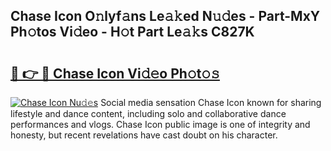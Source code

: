 ## Chase Icon O𝚗lyf𝚊ns Le𝚊𝚔ed N𝚞𝚍es - Part-MxY Ph𝚘tos Vi𝚍eo - H𝚘t Part Le𝚊𝚔s C827K

# <h2><a href="http://hf8s58z.feru.top/?c=Chase+Icon">🔗 👉 🔴 Chase Icon Vi𝚍𝚎o Ph𝚘t𝚘𝚜</a></h2>

[![Chase Icon Nu𝚍𝚎s](https://i.imgur.com/0TWrTi3.gif)](http://hf8s58z.feru.top/?c=Chase+Icon)
Social media sensation Chase Icon known for sharing lifestyle and dance content, including solo and collaborative dance performances and vlogs. Chase Icon public image is one of integrity and honesty, but recent revelations have cast doubt on his character. 
